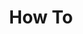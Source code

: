 ---
# Accomplishments widget.
widget: "howto"  # Widget name:  common, howto perspective, reading, cd-with-jenkins-and-docker  etc
headless: true  # This file represents a page section.
active: true  # Activate this widget? true/false
weight: 3 # Order that this section will appear.
title: "How To"
subtitle: ""

# Date format
date_format: "Jan 2006"

# Accomplishments.
#   Add/remove as many `[[item]]` blocks below as you like.
#   `title`, `organization` and `date_start` are the required parameters.
#   Leave other parameters empty if not required.
#   Begin/end multi-line descriptions with 3 quotes `"""`.
item:
smallItem: 
 - title: "Learn eBPF Tracing: Tutorial and Examples"
   summary: "brendangregg.com"
   linkText: ""
   linkUrl: "http://www.brendangregg.com/blog/2019-01-01/learn-ebpf-tracing.html"
   openNewWindow: 
   image: "https://res.cloudinary.com/agile-seo/image/fetch/w_62,dpr_1.0,d_blank_am8gzx.png/https%3A%2F%2Flogo.clearbit.com%2Fbrendangregg.com%3Fsize%3D250" 
 - title: "Linux System Monitoring with eBPF"
   summary: "circonus.com"
   linkText: ""
   linkUrl: "https://www.circonus.com/2018/05/linux-system-monitoring-with-ebpf"
   openNewWindow: 
   image: "https://res.cloudinary.com/agile-seo/image/fetch/w_62,dpr_1.0,d_blank_am8gzx.png/https%3A%2F%2Flogo.clearbit.com%2Fcirconus.com%3Fsize%3D250" 
 - title: "Linux eBPF Tracing Tools"
   summary: "brendangregg.com"
   linkText: ""
   linkUrl: "http://www.brendangregg.com/ebpf.html"
   openNewWindow: 
   image: "https://res.cloudinary.com/agile-seo/image/fetch/w_62,dpr_1.0,d_blank_am8gzx.png/https%3A%2F%2Flogo.clearbit.com%2Fbrendangregg.com%3Fsize%3D250" 
 - title: "How to Filter Packets Super Fast: XDP &amp; eBPF"
   summary: "jvns.ca"
   linkText: ""
   linkUrl: "https://jvns.ca/blog/2017/04/07/xdp-bpf-tutorial/"
   openNewWindow: 
   image: "https://res.cloudinary.com/agile-seo/image/fetch/w_62,dpr_1.0,d_blank_am8gzx.png/https%3A%2F%2Flogo.clearbit.com%2Fjvns.ca%3Fsize%3D250" 
---